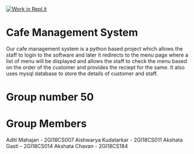 [![Work in Repl.it](https://classroom.github.com/assets/work-in-replit-14baed9a392b3a25080506f3b7b6d57f295ec2978f6f33ec97e36a161684cbe9.svg)](https://classroom.github.com/online_ide?assignment_repo_id=297702&assignment_repo_type=GroupAssignmentRepo)
# Cafe Management System
Our cafe management system is a python based project which allows the staff to login to the software and later it redirects to the menu page where a list of menu will be displayed and allows the staff to check the menu based on the order of the customer and provides the reciept for the same. It also uses mysql database to store the details of customer and staff.

# Group number 50
# Group Members
Aditi Mahajan - 2GI18CS007
Aishwarya Kudatarkar - 2GI18CS011
Akshata Gasti - 2GI18CS014
Akshata Chavan - 2GI18CS184

